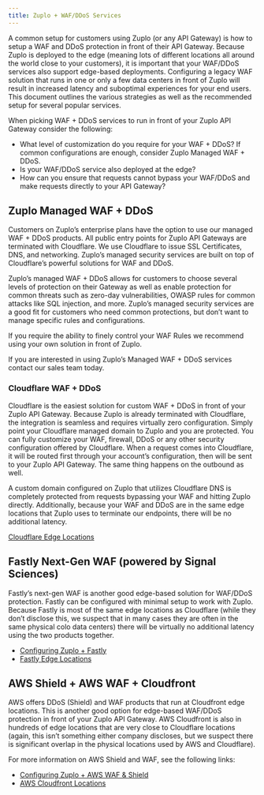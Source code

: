 ```yaml
---
title: Zuplo + WAF/DDoS Services
---
```


A common setup for customers using Zuplo (or any API Gateway) is how to setup a
WAF and DDoS protection in front of their API Gateway. Because Zuplo is deployed
to the edge (meaning lots of different locations all around the world close to
your customers), it is important that your WAF/DDoS services also support
edge-based deployments. Configuring a legacy WAF solution that runs in one or
only a few data centers in front of Zuplo will result in increased latency and
suboptimal experiences for your end users. This document outlines the various
strategies as well as the recommended setup for several popular services.

When picking WAF + DDoS services to run in front of your Zuplo API Gateway
consider the following:

- What level of customization do you require for your WAF + DDoS? If common
  configurations are enough, consider Zuplo Managed WAF + DDoS.
- Is your WAF/DDoS service also deployed at the edge?
- How can you ensure that requests cannot bypass your WAF/DDoS and make requests
  directly to your API Gateway?

## Zuplo Managed WAF + DDoS

Customers on Zuplo’s enterprise plans have the option to use our managed WAF +
DDoS products. All public entry points for Zuplo API Gateways are terminated
with Cloudflare. We use Cloudflare to issue SSL Certificates, DNS, and
networking. Zuplo’s managed security services are built on top of Cloudflare’s
powerful solutions for WAF and DDoS.

Zuplo’s managed WAF + DDoS allows for customers to choose several levels of
protection on their Gateway as well as enable protection for common threats such
as zero-day vulnerabilities, OWASP rules for common attacks like SQL injection,
and more. Zuplo’s managed security services are a good fit for customers who
need common protections, but don’t want to manage specific rules and
configurations.

If you require the ability to finely control your WAF Rules we recommend using
your own solution in front of Zuplo.

If you are interested in using Zuplo’s Managed WAF + DDoS services contact our
sales team today.

### Cloudflare WAF + DDoS

Cloudflare is the easiest solution for custom WAF + DDoS in front of your Zuplo
API Gateway. Because Zuplo is already terminated with Cloudflare, the
integration is seamless and requires virtually zero configuration. Simply point
your Cloudflare managed domain to Zuplo and you are protected. You can fully
customize your WAF, firewall, DDoS or any other security configuration offered
by Cloudflare. When a request comes into Cloudflare, it will be routed first
through your account’s configuration, then will be sent to your Zuplo API
Gateway. The same thing happens on the outbound as well.

A custom domain configured on Zuplo that utilizes Cloudflare DNS is completely
protected from requests bypassing your WAF and hitting Zuplo directly.
Additionally, because your WAF and DDoS are in the same edge locations that
Zuplo uses to terminate our endpoints, there will be no additional latency.

[Cloudflare Edge Locations](https://www.cloudflare.com/network/)

## Fastly Next-Gen WAF (powered by Signal Sciences)

Fastly’s next-gen WAF is another good edge-based solution for WAF/DDoS
protection. Fastly can be configured with minimal setup to work with Zuplo.
Because Fastly is most of the same edge locations as Cloudflare (while they
don’t disclose this, we suspect that in many cases they are often in the same
physical colo data centers) there will be virtually no additional latency using
the two products together.

- [Configuring Zuplo + Fastly](./waf-ddos-fastly.md)
- [Fastly Edge Locations](https://www.fastly.com/network-map/)

## AWS Shield + AWS WAF + Cloudfront

AWS offers DDoS (Shield) and WAF products that run at Cloudfront edge locations.
This is another good option for edge-based WAF/DDoS protection in front of your
Zuplo API Gateway. AWS Cloudfront is also in hundreds of edge locations that are
very close to Cloudflare locations (again, this isn’t something either company
discloses, but we suspect there is significant overlap in the physical locations
used by AWS and Cloudflare).

For more information on AWS Shield and WAF, see the following links:

- [Configuring Zuplo + AWS WAF & Shield](./waf-ddos-aws-waf-shield.md)
- [AWS Cloudfront Locations](https://aws.amazon.com/cloudfront/features/?whats-new-cloudfront&whats-new-cloudfront.sort-by=item.additionalFields.postDateTime&whats-new-cloudfront.sort-order=desc)
